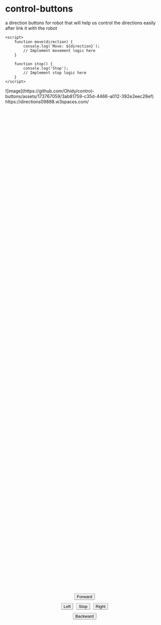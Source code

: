 # control-buttons
a direction buttons for robot that will help us control the directions easily after link it with the robot 
<!DOCTYPE html>
<html lang="en">
<head>
    <meta charset="UTF-8">
    <meta name="viewport" content="width=device-width, initial-scale=1.0">
    <title>Control Buttons</title>
    <style>
        .controls {
            display: flex;
            flex-direction: column;
            align-items: center;
            gap: 10px;
            position: absolute;
            top: 50%;
            left: 50%;
            transform: translate(-50%, -50%);
        }
        .horizontal {
            display: flex;
            gap: 10px;
        }
    </style>
</head>
<body>
    <div class="controls">
        <button onclick="move('up')">Forward</button>
        <div class="horizontal">
            <button onclick="move('left')">Left</button>
            <button onclick="stop()">Stop</button>
            <button onclick="move('right')">Right</button>
        </div>
        <button onclick="move('down')">Backward</button>
    </div>

    <script>
        function move(direction) {
            console.log(`Move: ${direction}`);
            // Implement movement logic here
        }

        function stop() {
            console.log('Stop');
            // Implement stop logic here
        }
    </script>
</body>
</html>
![image](https://github.com/Ohidy/control-buttons/assets/173767059/3ab81759-c35d-4466-a012-392e2eec28ef)
https://directions09888.w3spaces.com/
